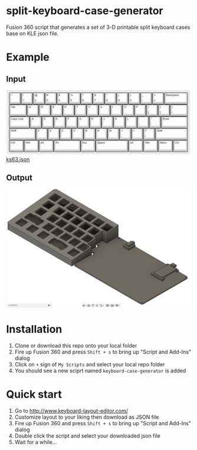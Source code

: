 # split-keyboard-case-generator

Fusion 360 script that generates a set of 3-D printable split keyboard cases base on KLE json file.


# Example

## Input

![input kle layout](example/ks63.jpg)
[ks63.json](example/ks-63.json)

## Output

![result](example/ks63-f360.jpg)


# Installation

1. Clone or download this repo onto your local folder
2. Fire up Fusion 360 and press `Shift + s` to bring up "Script and Add-Ins" dialog
3. Click on `+` sign of `My Scripts` and select your local repo folder
4. You should see a new sciprt named `keyboard-case-generator` is added


# Quick start

1. Go to http://www.keyboard-layout-editor.com/
2. Customize layout to your liking then download as JSON file
3. Fire up Fusion 360 and press `Shift + s` to bring up "Script and Add-Ins" dialog
4. Double click the script and select your downloaded json file
5. Wait for a while...

